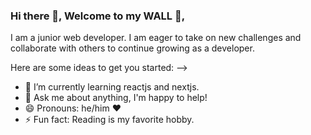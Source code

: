 ### Hi there 👋, Welcome to my WALL 🌱,

I am a junior web developer. I am eager to take on new challenges and collaborate with others to continue growing as a developer.

Here are some ideas to get you started:
-->
- 🌱 I’m currently learning reactjs and nextjs.
- 💬 Ask me about anything, I'm happy to help!
- 😄 Pronouns: he/him ❤️
- ⚡ Fun fact: Reading is my favorite hobby.
